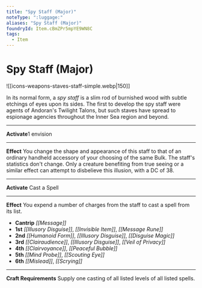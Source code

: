 ```yaml
---
title: "Spy Staff (Major)"
noteType: ":luggage:"
aliases: "Spy Staff (Major)"
foundryId: Item.cBmZPr5mpYE9WN8C
tags:
  - Item
---
```


# Spy Staff (Major)
![[icons-weapons-staves-staff-simple.webp|150]]

In its normal form, a _spy staff_ is a slim rod of burnished wood with subtle etchings of eyes upon its sides. The first to develop the spy staff were agents of Andoran's Twilight Talons, but such staves have spread to espionage agencies throughout the Inner Sea region and beyond.

* * *

**Activate**1 envision

* * *

**Effect** You change the shape and appearance of this staff to that of an ordinary handheld accessory of your choosing of the same Bulk. The staff's statistics don't change. Only a creature benefiting from true seeing or a similar effect can attempt to disbelieve this illusion, with a DC of 38.

* * *

**Activate** Cast a Spell

* * *

**Effect** You expend a number of charges from the staff to cast a spell from its list.

*   **Cantrip** _[[Message]]_
*   **1st** _[[Illusory Disguise]]_, _[[Invisible Item]]_, _[[Message Rune]]_
*   **2nd** _[[Humanoid Form]]_, _[[Illusory Disguise]]_, _[[Disguise Magic]]_
*   **3rd** _[[Clairaudience]]_, _[[Illusory Disguise]]_, _[[Veil of Privacy]]_
*   **4th** _[[Clairvoyance]]_, _[[Peaceful Bubble]]_
*   **5th** _[[Mind Probe]]_, _[[Scouting Eye]]_
*   **6th** _[[Mislead]]_, _[[Scrying]]_

* * *

**Craft Requirements** Supply one casting of all listed levels of all listed spells.
